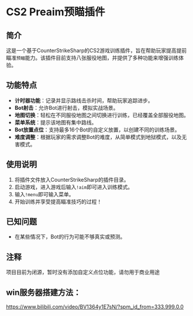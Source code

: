 # CS2 Preaim预瞄插件
  
## 简介  
  
这是一个基于CounterStrikeSharp的CS2游戏训练插件，旨在帮助玩家提高提前瞄准`预瞄`能力。该插件目前支持八张服役地图，并提供了多种功能来增强训练体验。  
  
## 功能特点  
  
- **计时器功能**：记录并显示路线击杀时间，帮助玩家追踪进步。  
- **Bot射击**：允许Bot进行射击，模拟实战场景。  
- **地图切换**：轻松在不同服役地图之间切换进行训练，已经覆盖全部服役地图。  
- **菜单系统**：提示该地图有集中路线。  
- **Bot放置点位**：支持最多16个Bot的自定义放置，以创建不同的训练场景。  
- **难度调整**：根据玩家的需求调整Bot的难度，从简单模式到地狱模式，以及无害模式。  
  
## 使用说明  
  
1. 将插件文件放入CounterStrikeSharp的插件目录。  
2. 启动游戏，进入游戏后输入`!aim`即可进入训练模式。  
3. 输入`!menu`即可输入菜单。  
4. 开始训练并享受提高瞄准技巧的过程！  
  
## 已知问题  
  
- 在某些情况下，Bot的行为可能不够真实或预测。  
  
  
## 注释
   
项目目前为闭源，暂时没有添加自定义点位功能，请勿用于商业用途

## win服务器搭建方法：
https://www.bilibili.com/video/BV1364y1E7sN/?spm_id_from=333.999.0.0
